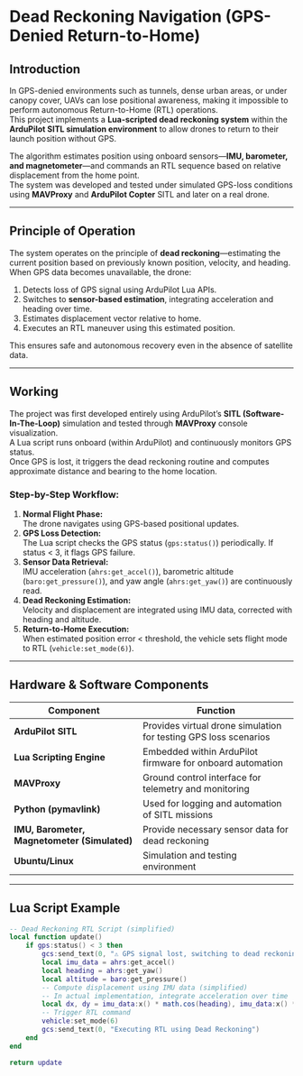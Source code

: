 # Dead Reckoning Navigation (GPS-Denied Return-to-Home)

## Introduction
In GPS-denied environments such as tunnels, dense urban areas, or under canopy cover, UAVs can lose positional awareness, making it impossible to perform autonomous Return-to-Home (RTL) operations.  
This project implements a **Lua-scripted dead reckoning system** within the **ArduPilot SITL simulation environment** to allow drones to return to their launch position without GPS.  

The algorithm estimates position using onboard sensors—**IMU, barometer, and magnetometer**—and commands an RTL sequence based on relative displacement from the home point.  
The system was developed and tested under simulated GPS-loss conditions using **MAVProxy** and **ArduPilot Copter** SITL and later on a real drone.

---

## Principle of Operation
The system operates on the principle of **dead reckoning**—estimating the current position based on previously known position, velocity, and heading.  
When GPS data becomes unavailable, the drone:
1. Detects loss of GPS signal using ArduPilot Lua APIs.
2. Switches to **sensor-based estimation**, integrating acceleration and heading over time.
3. Estimates displacement vector relative to home.
4. Executes an RTL maneuver using this estimated position.

This ensures safe and autonomous recovery even in the absence of satellite data.

---

## Working
The project was first developed entirely using ArduPilot’s **SITL (Software-In-The-Loop)** simulation and tested through **MAVProxy** console visualization.  
A Lua script runs onboard (within ArduPilot) and continuously monitors GPS status.  
Once GPS is lost, it triggers the dead reckoning routine and computes approximate distance and bearing to the home location.

### Step-by-Step Workflow:
1. **Normal Flight Phase:**  
   The drone navigates using GPS-based positional updates.
2. **GPS Loss Detection:**  
   The Lua script checks the GPS status (`gps:status()`) periodically. If status < 3, it flags GPS failure.
3. **Sensor Data Retrieval:**  
   IMU acceleration (`ahrs:get_accel()`), barometric altitude (`baro:get_pressure()`), and yaw angle (`ahrs:get_yaw()`) are continuously read.
4. **Dead Reckoning Estimation:**  
   Velocity and displacement are integrated using IMU data, corrected with heading and altitude.
5. **Return-to-Home Execution:**  
   When estimated position error < threshold, the vehicle sets flight mode to RTL (`vehicle:set_mode(6)`).

---

## Hardware & Software Components
| Component | Function |
|------------|-----------|
| **ArduPilot SITL** | Provides virtual drone simulation for testing GPS loss scenarios |
| **Lua Scripting Engine** | Embedded within ArduPilot firmware for onboard automation |
| **MAVProxy** | Ground control interface for telemetry and monitoring |
| **Python (pymavlink)** | Used for logging and automation of SITL missions |
| **IMU, Barometer, Magnetometer (Simulated)** | Provide necessary sensor data for dead reckoning |
| **Ubuntu/Linux** | Simulation and testing environment |

---

## Lua Script Example

```lua
-- Dead Reckoning RTL Script (simplified)
local function update()
    if gps:status() < 3 then
        gcs:send_text(0, "⚠️ GPS signal lost, switching to dead reckoning...")
        local imu_data = ahrs:get_accel()
        local heading = ahrs:get_yaw()
        local altitude = baro:get_pressure()
        -- Compute displacement using IMU data (simplified)
        -- In actual implementation, integrate acceleration over time
        local dx, dy = imu_data:x() * math.cos(heading), imu_data:x() * math.sin(heading)
        -- Trigger RTL command
        vehicle:set_mode(6)
        gcs:send_text(0, "Executing RTL using Dead Reckoning")
    end
end

return update

